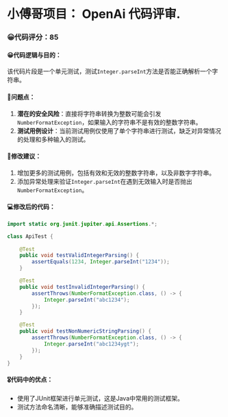 # 小傅哥项目： OpenAi 代码评审.
### 😀代码评分：85
#### 😀代码逻辑与目的：
该代码片段是一个单元测试，测试`Integer.parseInt`方法是否能正确解析一个字符串。

#### 🤔问题点：
1. **潜在的安全风险**：直接将字符串转换为整数可能会引发`NumberFormatException`，如果输入的字符串不是有效的整数字符串。
2. **测试用例设计**：当前测试用例仅使用了单个字符串进行测试，缺乏对异常情况的处理和多种输入的测试。

#### 🎯修改建议：
1. 增加更多的测试用例，包括有效和无效的整数字符串，以及非数字字符串。
2. 添加异常处理来验证`Integer.parseInt`在遇到无效输入时是否抛出`NumberFormatException`。

#### 💻修改后的代码：
```java
import static org.junit.jupiter.api.Assertions.*;

class ApiTest {
    
    @Test
    public void testValidIntegerParsing() {
        assertEquals(1234, Integer.parseInt("1234"));
    }

    @Test
    public void testInvalidIntegerParsing() {
        assertThrows(NumberFormatException.class, () -> {
            Integer.parseInt("abc1234");
        });
    }

    @Test
    public void testNonNumericStringParsing() {
        assertThrows(NumberFormatException.class, () -> {
            Integer.parseInt("abc1234ygt");
        });
    }
}
```

#### 🎖代码中的优点：
- 使用了JUnit框架进行单元测试，这是Java中常用的测试框架。
- 测试方法命名清晰，能够准确描述测试目的。